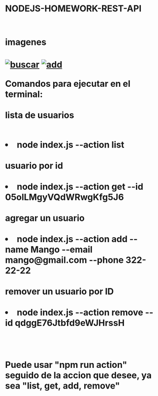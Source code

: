 # NODEJS-HOMEWORK-REST-API





<br/>
<h1>imagenes <h1>
<a href='https://ibb.co/sWGXttg/' target='_blank'>
<img src='https://ibb.co/sWGXttg' border='0' alt='buscar'/></a>


<a href='https://ibb.co/6FHmMMP' target='_blank'>
<img src='https://ibb.co/6FHmMMP' border='0' alt='add'/></a>


Comandos para ejecutar en el terminal:<br/><br/>
<b>
lista de usuarios<br/><br/>
</b>
<li>node index.js --action list<br/><br/></li>
<b>
usuario por id<br/><br/>
</b>
<li>node index.js --action get --id 05olLMgyVQdWRwgKfg5J6<br/><br/></li>
<b>
agregar un usuario<br/><br/>
</b>
<li>node index.js --action add --name Mango --email mango@gmail.com --phone 322-22-22<br/><br/></li>
<b>
remover un usuario por ID<br/><br/>
</b>
<li>node index.js --action remove --id qdggE76Jtbfd9eWJHrssH<br/><br/></li>
<br/><br/>
Puede usar "npm run action" seguido de la accion que desee, ya sea "list, get, add, remove"
